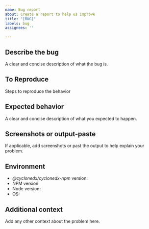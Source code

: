 ```yaml
---
name: Bug report
about: Create a report to help us improve
title: "[BUG]"
labels: bug
assignees: ''

---
```


## Describe the bug

A clear and concise description of what the bug is.

## To Reproduce

Steps to reproduce the behavior

## Expected behavior

A clear and concise description of what you expected to happen.

## Screenshots or output-paste

If applicable, add screenshots or past the output to help explain your problem.

## Environment

- _@cyclonedx/cyclonedx-npm_ version: <!-- e.g. `v3.2.0`. get via `cyclonedx-npm --version` -->
- NPM version: <!-- get via `npm --version` -->
- Node version: <!-- get via `node --version` -->
- OS: <!-- e.g. windows 11, ubuntu linux, ... -->

## Additional context

Add any other context about the problem here.
